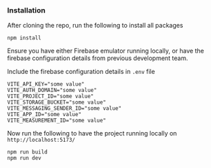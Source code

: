 ### Installation

After cloning the repo, run the following to install all packages

```
npm install
```
<!-- Will need to update this run firebase emulator  -->
Ensure you have either Firebase emulator running locally, or have the firebase configuration details from previous development team.

<!-- The set up of firebase configuration using import.meta needs to be revisited with more secure options -->
Include the firebase configuration details in `.env` file

```
VITE_API_KEY="some value"
VITE_AUTH_DOMAIN="some value"
VITE_PROJECT_ID="some value"
VITE_STORAGE_BUCKET="some value"
VITE_MESSAGING_SENDER_ID="some value"
VITE_APP_ID="some value"
VITE_MEASUREMENT_ID="some value"
```

Now run the following to have the project running locally on `http://localhost:5173/`
```
npm run build
npm run dev
```